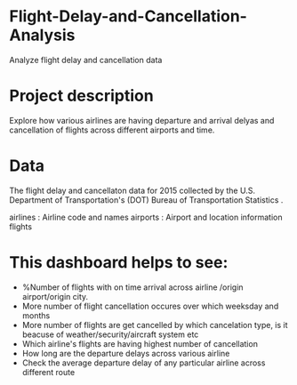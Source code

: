 # Flight-Delay-and-Cancellation-Analysis

Analyze flight delay and cancellation data 

# Project description

Explore how various airlines are having departure and arrival delyas and cancellation of flights across different airports and time.


# Data
The flight delay and cancellaton data for 2015  collected by the U.S. Department of Transportation's (DOT) Bureau of Transportation Statistics .

airlines : Airline code and names
airports : Airport and location information
flights


# This dashboard helps to see:

  - %Number of flights with on time arrival across airline /origin airport/origin city. 
  - More number of flight cancellation occures  over which weeksday and months
  - More number of flights are get cancelled by which cancelation type, is it beacuse of weather/security/aircraft system etc
  - Which airline's flights are having highest number of cancellation
  - How long are the departure delays across various airline
  - Check the average departure delay of any particular airline across different route 




